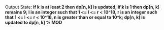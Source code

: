 Output State: **if k is at least 2 then dp[n, k] is updated; if k is 1 then dp[n, k] remains 9; l is an integer such that 1 <= l <= r < 10^18, r is an integer such that 1 <= l <= r < 10^18, n is greater than or equal to 10^k; dp[n, k] is updated to dp[n, k] % MOD**
